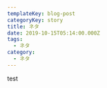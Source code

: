 ```yaml
---
templateKey: blog-post
categoryKey: story
title: ネタ
date: 2019-10-15T05:14:00.000Z
tags:
  - ネタ
category:
  - ネタ
---
```

test
